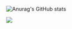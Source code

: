 


![Anurag's GitHub stats](https://github-readme-stats.vercel.app/api?username=Quantumsle&show_icons=true&theme=radical)


![](https://img.shields.io/badge/Hack-Planet-informational?style=flat&logo=<LOGO_NAME>&logoColor=white&color=2bbc8a)
